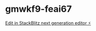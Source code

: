 # gmwkf9-feai67

[Edit in StackBlitz next generation editor ⚡️](https://stackblitz.com/~/github.com/omkarlingalwar/gmwkf9-feai67)